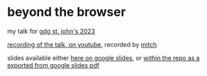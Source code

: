 # beyond the browser

my talk for [gdg st. john's 2023](https://gdg.community.dev/events/details/google-gdg-st-johns-presents-devfest-st-johns-2023/)

[recording of the talk, on youtube](https://www.youtube.com/watch?v=iwUQdqEsTwM), recorded by [mitch](https://github.com/ecumene/)

slides available either [here on google slides](https://docs.google.com/presentation/d/1u6wzez9ZuxgiOHXhjSScs2SKRdKPdDsp8FaPVVsUMaY/edit?usp=sharing), or [within the repo as a exported from google slides pdf](<./GDG St. John's 2023 - Beyond The Browser.pdf>)
